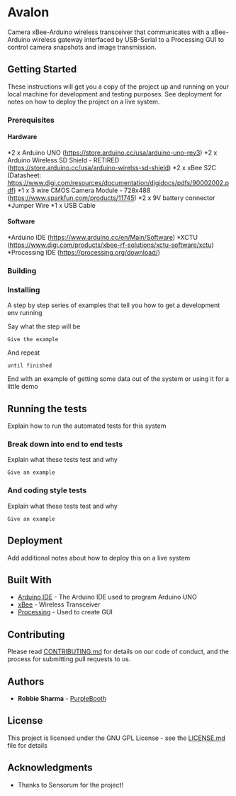 # Avalon
Camera xBee-Arduino wireless transceiver that communicates with a xBee-Arduino wireless gateway interfaced by USB-Serial to a Processing GUI to control camera snapshots and image transmission.

## Getting Started

These instructions will get you a copy of the project up and running on your local machine for development and testing purposes. See deployment for notes on how to deploy the project on a live system.

### Prerequisites

#### Hardware
*2 x Arduino UNO (https://store.arduino.cc/usa/arduino-uno-rev3)
*2 x Arduino Wireless SD Shield - RETIRED (https://store.arduino.cc/usa/arduino-wirelss-sd-shield)
*2 x xBee S2C (Datasheet: https://www.digi.com/resources/documentation/digidocs/pdfs/90002002.pdf)
*1 x 3 wire CMOS Camera Module - 728x488 (https://www.sparkfun.com/products/11745)
*2 x 9V battery connector
*Jumper Wire
*1 x USB Cable

#### Software

*Arduino IDE (https://www.arduino.cc/en/Main/Software)
*XCTU (https://www.digi.com/products/xbee-rf-solutions/xctu-software/xctu)
*Processing IDE (https://processing.org/download/)

### Building



### Installing

A step by step series of examples that tell you how to get a development env running

Say what the step will be

```
Give the example
```

And repeat

```
until finished
```

End with an example of getting some data out of the system or using it for a little demo

## Running the tests

Explain how to run the automated tests for this system

### Break down into end to end tests

Explain what these tests test and why

```
Give an example
```

### And coding style tests

Explain what these tests test and why

```
Give an example
```

## Deployment

Add additional notes about how to deploy this on a live system

## Built With

* [Arduino IDE](https://www.arduino.cc/) - The Arduino IDE used to program Arduino UNO
* [xBee](https://www.digi.com/) - Wireless Transceiver 
* [Processing](https://processing.org/) - Used to create GUI

## Contributing

Please read [CONTRIBUTING.md](https://gist.github.com/PurpleBooth/b24679402957c63ec426) for details on our code of conduct, and the process for submitting pull requests to us.

## Authors

* **Robbie Sharma** - [PurpleBooth](https://github.com/PurpleBooth)

## License

This project is licensed under the GNU GPL License - see the [LICENSE.md](LICENSE.md) file for details

## Acknowledgments

* Thanks to Sensorum for the project!
